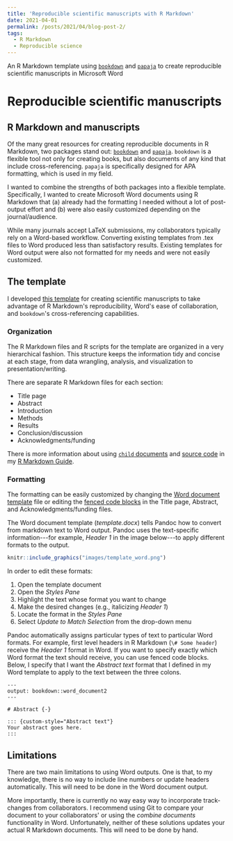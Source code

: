 ```yaml
---
title: 'Reproducible scientific manuscripts with R Markdown'
date: 2021-04-01
permalink: /posts/2021/04/blog-post-2/
tags:
  - R Markdown
  - Reproducible science
---
```


An R Markdown template using [`bookdown`](https://github.com/rstudio/bookdown) and [`papaja`](https://github.com/crsh/papaja) to create reproducible scientific manuscripts in Microsoft Word

Reproducible scientific manuscripts
===================================

## R Markdown and manuscripts

Of the many great resources for creating reproducible documents in R Markdown, two packages stand out: [`bookdown`](https://github.com/rstudio/bookdown) and [`papaja`](https://github.com/crsh/papaja).
`bookdown` is a flexible tool not only for creating books, but also documents of any kind that include cross-referencing.
`papaja` is specifically designed for APA formatting, which is used in my field.

I wanted to combine the strengths of both packages into a flexible template.
Specifically, I wanted to create Microsoft Word documents using R Markdown that (a) already had the formatting I needed without a lot of post-output effort and (b) were also easily customized depending on the journal/audience.

While many journals accept LaTeX submissions, my collaborators typically rely on a Word-based workflow.
Converting existing templates from .tex files to Word produced less than satisfactory results.
Existing templates for Word output were also not formatted for my needs and were not easily customized.

## The template

I developed [this template](https://github.com/hollzzar/manuscript-template) for creating scientific manuscripts to take advantage of R Markdown's reproducibility, Word's ease of collaboration, and `bookdown`'s cross-referencing capabilities.

### Organization

The R Markdown files and R scripts for the template are organized in a very hierarchical fashion.
This structure keeps the information tidy and concise at each stage, from data wrangling, analysis, and visualization to presentation/writing.

There are separate R Markdown files for each section:

- Title page
- Abstract
- Introduction
- Methods
- Results
- Conclusion/discussion
- Acknowledgments/funding

There is more information about using [`child` documents](https://www.hzaharchuk.com/rmarkdown-guide/organization.html#child-documents) and [source code](https://www.hzaharchuk.com/rmarkdown-guide/organization.html#source) in my [R Markdown Guide](https://www.hzaharchuk.com/rmarkdown-guide/).

### Formatting

The formatting can be easily customized by changing the [Word document template](https://www.hzaharchuk.com/rmarkdown-guide/template.html#word-1) file or editing the [fenced code blocks](https://pandoc.org/MANUAL.html#fenced-code-blocks) in the Title page, Abstract, and Acknowledgments/funding files.

The Word document template (*template.docx*) tells Pandoc how to convert from markdown text to Word output.
Pandoc uses the text-specific information---for example, *Header 1* in the image below---to apply different formats to the output.

```r
knitr::include_graphics("images/template_word.png")
```

In order to edit these formats:

1. Open the template document
1. Open the *Styles Pane*
1. Highlight the text whose format you want to change
1. Make the desired changes (e.g., italicizing *Header 1*)
1. Locate the format in the *Styles Pane*
1. Select *Update to Match Selection* from the drop-down menu

Pandoc automatically assigns particular types of text to particular Word formats.
For example, first level headers in R Markdown (`\# Some header`) receive the *Header 1* format in Word.
If you want to specify exactly which Word format the text should receive, you can use fenced code blocks.
Below, I specify that I want the *Abstract text* format that I defined in my Word template to apply to the text between the three colons.

```
---
output: bookdown::word_document2
---

# Abstract {-}

::: {custom-style="Abstract text"}
Your abstract goes here.
:::
```

## Limitations

There are two main limitations to using Word outputs. 
One is that, to my knowledge, there is no way to include line numbers or update headers automatically.
This will need to be done in the Word document output.

More importantly, there is currently no way easy way to incorporate track-changes from collaborators.
I recommend using Git to compare your document to your collaborators' or using the *combine documents* functionality in Word.
Unfortunately, neither of these solutions updates your actual R Markdown documents.
This will need to be done by hand.